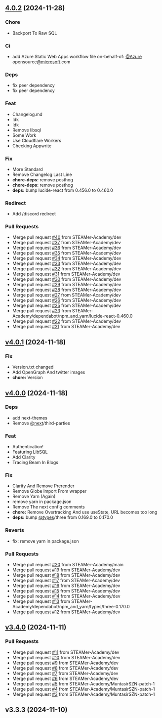 <a name="4.0.2"></a>

## [4.0.2](https://github.com/STEAMer-Academy/steamer-academy.me/compare/v4.0.1...4.0.2) (2024-11-28)

### Chore

- Backport To Raw SQL

### Ci

- add Azure Static Web Apps workflow file on-behalf-of: [@Azure](https://github.com/Azure) opensource[@microsoft](https://github.com/microsoft).com

### Deps

- fix peer dependency
- fix peer dependency

### Feat

- Changelog.md
- Idk
- Idk
- Remove libsql
- Some Work
- Use Cloudflare Workers
- Checking Appwrite

### Fix

- More Standard
- Remove Changelog Last Line
- **chore-deps:** remove posthog
- **chore-deps:** remove posthog
- **deps:** bump lucide-react from 0.456.0 to 0.460.0

### Redirect

- Add /discord redirect

### Pull Requests

- Merge pull request [#40](https://github.com/STEAMer-Academy/steamer-academy.me/issues/40) from STEAMer-Academy/dev
- Merge pull request [#37](https://github.com/STEAMer-Academy/steamer-academy.me/issues/37) from STEAMer-Academy/dev
- Merge pull request [#36](https://github.com/STEAMer-Academy/steamer-academy.me/issues/36) from STEAMer-Academy/dev
- Merge pull request [#35](https://github.com/STEAMer-Academy/steamer-academy.me/issues/35) from STEAMer-Academy/dev
- Merge pull request [#34](https://github.com/STEAMer-Academy/steamer-academy.me/issues/34) from STEAMer-Academy/dev
- Merge pull request [#33](https://github.com/STEAMer-Academy/steamer-academy.me/issues/33) from STEAMer-Academy/dev
- Merge pull request [#32](https://github.com/STEAMer-Academy/steamer-academy.me/issues/32) from STEAMer-Academy/dev
- Merge pull request [#31](https://github.com/STEAMer-Academy/steamer-academy.me/issues/31) from STEAMer-Academy/dev
- Merge pull request [#30](https://github.com/STEAMer-Academy/steamer-academy.me/issues/30) from STEAMer-Academy/dev
- Merge pull request [#29](https://github.com/STEAMer-Academy/steamer-academy.me/issues/29) from STEAMer-Academy/dev
- Merge pull request [#28](https://github.com/STEAMer-Academy/steamer-academy.me/issues/28) from STEAMer-Academy/dev
- Merge pull request [#27](https://github.com/STEAMer-Academy/steamer-academy.me/issues/27) from STEAMer-Academy/dev
- Merge pull request [#26](https://github.com/STEAMer-Academy/steamer-academy.me/issues/26) from STEAMer-Academy/dev
- Merge pull request [#25](https://github.com/STEAMer-Academy/steamer-academy.me/issues/25) from STEAMer-Academy/dev
- Merge pull request [#23](https://github.com/STEAMer-Academy/steamer-academy.me/issues/23) from STEAMer-Academy/dependabot/npm_and_yarn/lucide-react-0.460.0
- Merge pull request [#22](https://github.com/STEAMer-Academy/steamer-academy.me/issues/22) from STEAMer-Academy/dev
- Merge pull request [#21](https://github.com/STEAMer-Academy/steamer-academy.me/issues/21) from STEAMer-Academy/dev

<a name="v4.0.1"></a>

## [v4.0.1](https://github.com/STEAMer-Academy/steamer-academy.me/compare/v4.0.0...v4.0.1) (2024-11-18)

### Fix

- Version.txt changed
- Add OpenGraph And twitter images
- **chore:** Version

<a name="v4.0.0"></a>

## [v4.0.0](https://github.com/STEAMer-Academy/steamer-academy.me/compare/v3.4.0...v4.0.0) (2024-11-18)

### Deps

- add next-themes
- Remove [@next](https://github.com/next)/third-parties

### Feat

- Authentication!
- Featuring LibSQL
- Add Clarity
- Tracing Beam In Blogs

### Fix

- Clarity And Remove Prerender
- Remove Globe Import From wrapper
- Remove Yarn (Again)
- remove yarn in package.json
- Remove The next config comments
- **chore:** Remove Overtracking And use useState, URL becomes too long
- **deps:** bump [@types](https://github.com/types)/three from 0.169.0 to 0.170.0

### Reverts

- fix: remove yarn in package.json

### Pull Requests

- Merge pull request [#20](https://github.com/STEAMer-Academy/steamer-academy.me/issues/20) from STEAMer-Academy/main
- Merge pull request [#19](https://github.com/STEAMer-Academy/steamer-academy.me/issues/19) from STEAMer-Academy/dev
- Merge pull request [#18](https://github.com/STEAMer-Academy/steamer-academy.me/issues/18) from STEAMer-Academy/dev
- Merge pull request [#17](https://github.com/STEAMer-Academy/steamer-academy.me/issues/17) from STEAMer-Academy/dev
- Merge pull request [#16](https://github.com/STEAMer-Academy/steamer-academy.me/issues/16) from STEAMer-Academy/dev
- Merge pull request [#15](https://github.com/STEAMer-Academy/steamer-academy.me/issues/15) from STEAMer-Academy/dev
- Merge pull request [#14](https://github.com/STEAMer-Academy/steamer-academy.me/issues/14) from STEAMer-Academy/dev
- Merge pull request [#13](https://github.com/STEAMer-Academy/steamer-academy.me/issues/13) from STEAMer-Academy/dependabot/npm_and_yarn/types/three-0.170.0
- Merge pull request [#12](https://github.com/STEAMer-Academy/steamer-academy.me/issues/12) from STEAMer-Academy/dev

<a name="v3.4.0"></a>

## [v3.4.0](https://github.com/STEAMer-Academy/steamer-academy.me/compare/v3.3.3...v3.4.0) (2024-11-11)

### Pull Requests

- Merge pull request [#11](https://github.com/STEAMer-Academy/steamer-academy.me/issues/11) from STEAMer-Academy/dev
- Merge pull request [#10](https://github.com/STEAMer-Academy/steamer-academy.me/issues/10) from STEAMer-Academy/dev
- Merge pull request [#9](https://github.com/STEAMer-Academy/steamer-academy.me/issues/9) from STEAMer-Academy/dev
- Merge pull request [#8](https://github.com/STEAMer-Academy/steamer-academy.me/issues/8) from STEAMer-Academy/dev
- Merge pull request [#7](https://github.com/STEAMer-Academy/steamer-academy.me/issues/7) from STEAMer-Academy/dev
- Merge pull request [#6](https://github.com/STEAMer-Academy/steamer-academy.me/issues/6) from STEAMer-Academy/dev
- Merge pull request [#5](https://github.com/STEAMer-Academy/steamer-academy.me/issues/5) from STEAMer-Academy/MuntasirSZN-patch-1
- Merge pull request [#4](https://github.com/STEAMer-Academy/steamer-academy.me/issues/4) from STEAMer-Academy/MuntasirSZN-patch-1
- Merge pull request [#3](https://github.com/STEAMer-Academy/steamer-academy.me/issues/3) from STEAMer-Academy/MuntasirSZN-patch-1

<a name="v3.3.3"></a>

## v3.3.3 (2024-11-10)
